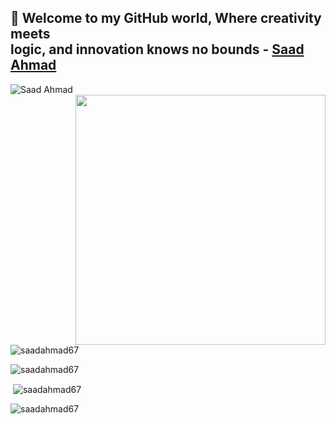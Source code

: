 ## 👋 Welcome to my GitHub world, Where creativity meets<br> logic, and innovation knows no bounds - [Saad Ahmad](https://github.com/saadahmad67)
![Saad Ahmad](https://readme-typing-svg.demolab.com/?font=Consolas&weight=600&pause=1000&color=2EA043&center=true&vCenter=true&width=435&lines=Back+End+Developer)<br>
<img align= "right" width ="400" src="https://camo.githubusercontent.com/cae12fddd9d6982901d82580bdf321d81fb299141098ca1c2d4891870827bf17/68747470733a2f2f6d69726f2e6d656469756d2e636f6d2f6d61782f313336302f302a37513379765349765f7430696f4a2d5a2e676966"> 

<p align="left"> <img src="https://komarev.com/ghpvc/?username=saadahmad67&label=Profile%20views&color=0e75b6&style=flat" alt="saadahmad67" /> </p>






<p><img align="left" src="https://github-readme-stats.vercel.app/api/top-langs?username=saadahmad67&theme=tokyonight&count_private=true&langs" alt="saadahmad67" /></p><br>

<p>&nbsp;<img align="center" src="https://github-readme-stats.vercel.app/api?username=saadahmad67&show_icons=true&theme=tokyonight&count_private=true&hide_rank=true&line_height=24" alt="saadahmad67" /></p>

<p><img align="center" src="https://github-readme-streak-stats.herokuapp.com/?user=saadahmad67&theme=react&hide_border=false" alt="saadahmad67" /></p>
